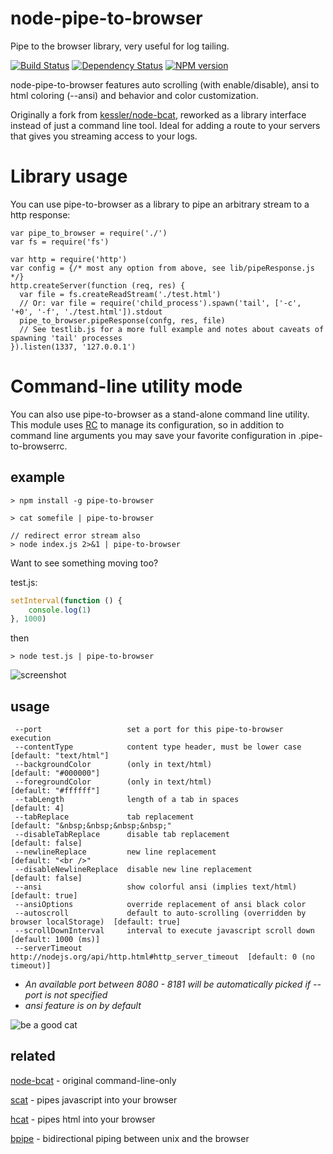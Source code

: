 # node-pipe-to-browser
Pipe to the browser library, very useful for log tailing.

[![Build Status](https://img.shields.io/travis/Jimbly/node-pipe-to-browser/master.svg)](https://travis-ci.org/Jimbly/node-pipe-to-browser)
[![Dependency Status](https://img.shields.io/david/Jimbly/node-pipe-to-browser.svg)](https://david-dm.org/Jimbly/node-pipe-to-browser)
[![NPM version](https://img.shields.io/npm/v/pipe-to-browser.svg)](https://www.npmjs.org/package/pipe-to-browser)


node-pipe-to-browser features auto scrolling (with enable/disable), ansi to html coloring (--ansi) and behavior and color customization.

Originally a fork from [kessler/node-bcat](https://github.com/kessler/node-bcat), reworked as a library interface instead of just a command line tool.  Ideal for adding a route to your servers that gives you streaming access to your logs.

# Library usage
You can use pipe-to-browser as a library to pipe an arbitrary stream to a http response:
```
var pipe_to_browser = require('./')
var fs = require('fs')

var http = require('http')
var config = {/* most any option from above, see lib/pipeResponse.js */}
http.createServer(function (req, res) {
  var file = fs.createReadStream('./test.html')
  // Or: var file = require('child_process').spawn('tail', ['-c', '+0', '-f', './test.html']).stdout
  pipe_to_browser.pipeResponse(confg, res, file)
  // See testlib.js for a more full example and notes about caveats of spawning 'tail' processes
}).listen(1337, '127.0.0.1')
```

# Command-line utility mode

You can also use pipe-to-browser as a stand-alone command line utility. This module uses [RC](https://github.com/dominictarr/rc) to manage its configuration, so in addition to command line arguments you may save your favorite configuration in .pipe-to-browserrc.

## example
```
> npm install -g pipe-to-browser

> cat somefile | pipe-to-browser

// redirect error stream also
> node index.js 2>&1 | pipe-to-browser
```
Want to see something moving too?

test.js:
```js
setInterval(function () {
	console.log(1)
}, 1000)
```
then
```
> node test.js | pipe-to-browser
```
![screenshot](https://raw.github.com/kessler/static/master/node-bcat.png)

## usage
```
 --port                   set a port for this pipe-to-browser execution
 --contentType            content type header, must be lower case      [default: "text/html"]
 --backgroundColor        (only in text/html)                          [default: "#000000"]
 --foregroundColor        (only in text/html)                          [default: "#ffffff"]
 --tabLength              length of a tab in spaces                    [default: 4]
 --tabReplace             tab replacement                              [default: "&nbsp;&nbsp;&nbsp;&nbsp;"
 --disableTabReplace      disable tab replacement                      [default: false]
 --newlineReplace         new line replacement                         [default: "<br />"
 --disableNewlineReplace  disable new line replacement                 [default: false]
 --ansi                   show colorful ansi (implies text/html)       [default: true]
 --ansiOptions            override replacement of ansi black color
 --autoscroll             default to auto-scrolling (overridden by browser localStorage)  [default: true]
 --scrollDownInterval     interval to execute javascript scroll down   [default: 1000 (ms)]
 --serverTimeout          http://nodejs.org/api/http.html#http_server_timeout  [default: 0 (no timeout)]
```
- _An available port between 8080 - 8181 will be automatically picked if --port is not specified_
- _ansi feature is on by default_

![be a good cat](https://raw.github.com/kessler/static/master/bcat.jpg)

## related
[node-bcat](https://github.com/kessler/node-bcat) - original command-line-only

[scat](https://github.com/hughsk/scat) - pipes javascript into your browser

[hcat](https://github.com/kessler/node-hcat) - pipes html into your browser

[bpipe](https://github.com/Marak/bpipe) - bidirectional piping between unix and the browser

